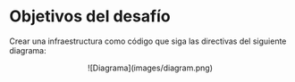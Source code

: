 # Objetivos del desafío

Crear una infraestructura como código que siga las directivas del siguiente diagrama:

<div style="text-align: center;">
![Diagrama](images/diagram.png)
</div>